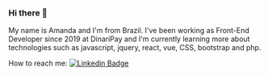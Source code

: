 ### Hi there 👋

My name is Amanda and I'm from Brazil. I've been working as Front-End Developer since 2019 at DinariPay and I'm currently learning more about technologies such as javascript, jquery, react, vue, CSS, bootstrap and php.

How to reach me:
[![Linkedin Badge](https://img.shields.io/badge/-LinkedIn-blue?style=flat-square&logo=Linkedin&logoColor=white&link=https://www.linkedin.com/in/amanda-sabrina-aschar-jorge-942b6b101)](https://www.linkedin.com/in/amanda-sabrina-aschar-jorge-942b6b101)


<!--
**amandasabrina/amandasabrina** is a ✨ _special_ ✨ repository because its `README.md` (this file) appears on your GitHub profile.

Here are some ideas to get you started:

- 🔭 I’m currently working on ...
- 🌱 I’m currently learning ...
- 👯 I’m looking to collaborate on ...
- 🤔 I’m looking for help with ...
- 💬 Ask me about ...
- 📫 How to reach me: ...
- 😄 Pronouns: ...
- ⚡ Fun fact: ...
-->
